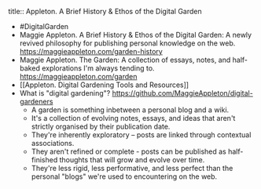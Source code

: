 title:: Appleton. A Brief History & Ethos of the Digital Garden

- #DigitalGarden
- Maggie Appleton. A Brief History & Ethos of the Digital Garden: A newly revived philosophy for publishing personal knowledge on the web. https://maggieappleton.com/garden-history
- Maggie Appleton. The Garden: A collection of essays, notes, and half-baked explorations I'm always tending to. https://maggieappleton.com/garden
- [[Appleton. Digital Gardening Tools and Resources]]
- What is "digital gardening"? https://github.com/MaggieAppleton/digital-gardeners
	- A garden is something inbetween a personal blog and a wiki.
	- It's a collection of evolving notes, essays, and ideas that aren't strictly organised by their publication date.
	- They're inherently exploratory – posts are linked through contextual associations.
	- They aren't refined or complete - posts can be published as half-finished thoughts that will grow and evolve over time.
	- They're less rigid, less performative, and less perfect than the personal "blogs" we're used to encountering on the web.